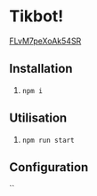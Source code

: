 # Tikbot!
[FLvM7peXoAk54SR](https://user-images.githubusercontent.com/48517965/157438891-96f452a9-ca20-4e68-b543-500e30f61bf3.jpg)

## Installation
1. `npm i`

## Utilisation
1. `npm run start`

## Configuration

``
